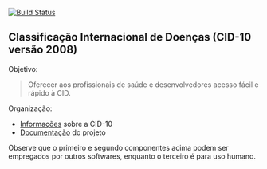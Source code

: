 [![Build Status](https://travis-ci.com/kyriosdata/cid10.svg?branch=master)](https://travis-ci.com/kyriosdata/cid10)

## Classificação Internacional de Doenças (CID-10 versão 2008)

Objetivo:

> Oferecer aos profissionais de saúde e desenvolvedores acesso fácil e rápido à CID. 

Organização:

- [Informações](./documentacao/CID.md) sobre a CID-10
- [Documentação](documentacao/requisitos.md) do projeto

Observe que o primeiro e segundo componentes acima podem ser empregados por outros softwares, enquanto o terceiro é para uso humano.


